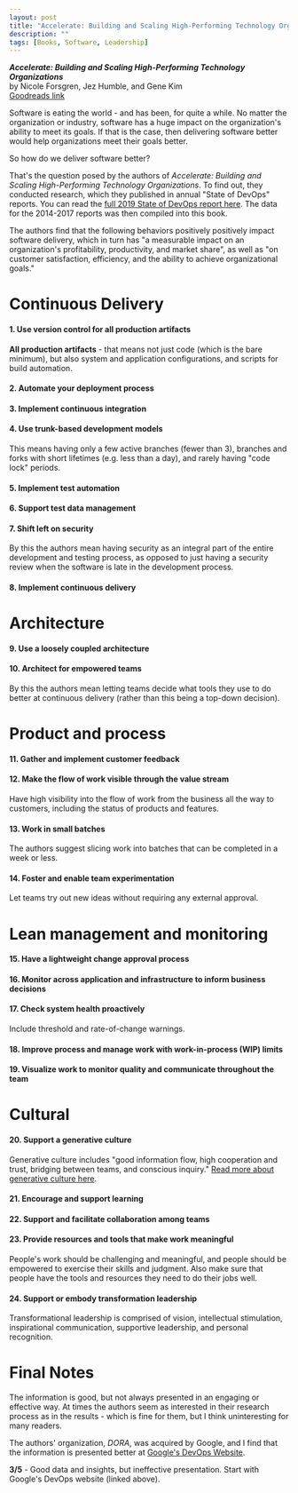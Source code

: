 ```yaml
---
layout: post
title: "Accelerate: Building and Scaling High-Performing Technology Organizations - Book Notes"
description: ""
tags: [Books, Software, Leadership]
---
```


***Accelerate: Building and Scaling High-Performing Technology Organizations***<br/>
by Nicole Forsgren, Jez Humble, and Gene Kim<br/>
[Goodreads link](https://www.goodreads.com/book/show/35747076-accelerate)

Software is eating the world - and has been, for quite a while.
No matter the organization or industry, software has a huge impact on the
organization's ability to meet its goals.
If that is the case, then delivering software better would help organizations
meet their goals better.

So how do we deliver software better?

That's the question posed by the authors of
*Accelerate: Building and Scaling High-Performing Technology Organizations*.
To find out, they conducted
research, which they published in annual "State of DevOps" reports.
You can read the
[full 2019 State of DevOps report here](https://services.google.com/fh/files/misc/state-of-devops-2019.pdf).
The data for the 2014-2017 reports was then compiled into this book.

The authors find that the following behaviors positively positively impact software
delivery, which in turn has "a measurable impact on an organization's profitability,
productivity, and market share", as well as "on customer
satisfaction, efficiency, and the ability to achieve organizational goals."



# Continuous Delivery

#### 1. Use version control for all production artifacts
**All production artifacts** - that means not just code (which is the bare minimum),
but also system and application configurations, and scripts for build automation.

<!--more-->

#### 2. Automate your deployment process
#### 3. Implement continuous integration
#### 4. Use trunk-based development models
This means having only a few active branches (fewer than 3),
branches and forks with short lifetimes (e.g. less than a day),
and rarely having "code lock" periods.
#### 5. Implement test automation
#### 6. Support test data management
#### 7. Shift left on security
By this the authors mean having security as an integral part of the entire
development and testing process, as opposed to just having a security review
when the software is late in the development process.
#### 8. Implement continuous delivery


# Architecture

#### 9.  Use a loosely coupled architecture
#### 10. Architect for empowered teams
By this the authors mean letting teams decide what tools they use to
do better at continuous delivery (rather than this being a top-down decision).


# Product and process

#### 11. Gather and implement customer feedback
#### 12. Make the flow of work visible through the value stream
Have high visibility into the flow of work from the business all the way to
customers, including the status of products and features.
#### 13. Work in small batches
The authors suggest slicing work into batches that can be completed in a week
or less.
#### 14. Foster and enable team experimentation
Let teams try out new ideas without requiring any external approval.


# Lean management and monitoring

#### 15. Have a lightweight change approval process
#### 16. Monitor across application and infrastructure to inform business decisions
#### 17. Check system health proactively
Include threshold and rate-of-change warnings.
#### 18. Improve process and manage work with work-in-process (WIP) limits
#### 19. Visualize work to monitor quality and communicate throughout the team


# Cultural

#### 20. Support a generative culture
Generative culture includes "good information flow, high cooperation and trust,
bridging between teams, and conscious inquiry."
[Read more about generative culture here](https://cloud.google.com/solutions/devops/devops-culture-westrum-organizational-culture).
#### 21. Encourage and support learning
#### 22. Support and facilitate collaboration among teams
#### 23. Provide resources and tools that make work meaningful
People's work should be challenging and meaningful, and people should be empowered
to exercise their skills and judgment. Also make sure that people have the
tools and resources they need to do their jobs well.
#### 24. Support or embody transformation leadership
Transformational leadership is comprised of vision, intellectual stimulation,
inspirational communication, supportive leadership, and personal recognition.


# Final Notes

The information is good, but not always presented in an engaging or effective
way. At times the authors seem as interested in their research process as in
the results - which is fine for them, but I think uninteresting for many readers.

The authors' organization, *DORA*, was acquired by Google, and I find that the
information is presented better at
[Google's DevOps Website](https://cloud.google.com/devops).

**3/5** - Good data and insights, but ineffective presentation.
Start with Google's DevOps website (linked above).
